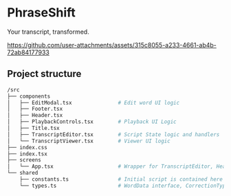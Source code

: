 # PhraseShift

Your transcript, transformed.

https://github.com/user-attachments/assets/315c8055-a233-4661-ab4b-72ab84177933

## Project structure

```bash
/src
├── components
│   ├── EditModal.tsx               # Edit word UI logic
│   ├── Footer.tsx
│   ├── Header.tsx
│   ├── PlaybackControls.tsx        # Playback UI Logic
│   ├── Title.tsx
│   ├── TranscriptEditor.tsx        # Script State logic and handlers
│   └── TranscriptViewer.tsx        # Viewer UI logic
├── index.css
├── index.tsx
├── screens
│   └── App.tsx                     # Wrapper for TranscriptEditor, Header, Footer
└── shared
    ├── constants.ts                # Initial script is contained here
    └── types.ts                    # WordData interface, CorrectionType enum
```
